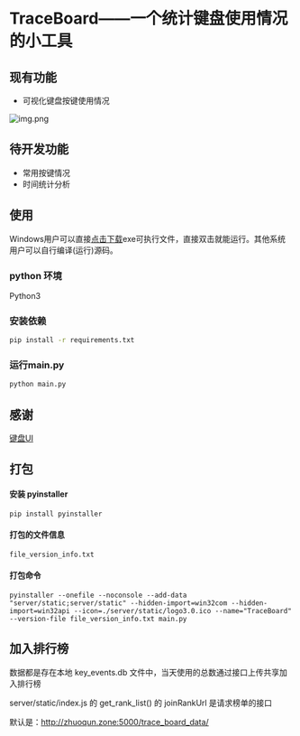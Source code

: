 # TraceBoard——一个统计键盘使用情况的小工具

## 现有功能

* 可视化键盘按键使用情况

![img.png](doc/image/tracboard_use.gif)

## 待开发功能

* 常用按键情况
* 时间统计分析

## 使用

Windows用户可以直接[点击下载](https://github.com/LC044/TraceBoard/releases)exe可执行文件，直接双击就能运行。其他系统用户可以自行编译(运行)源码。

### python 环境

Python3

### 安装依赖

```bash
pip install -r requirements.txt
```

### 运行main.py

```bash
python main.py
```

## 感谢

[键盘UI](https://yanyunfeng.com/article/41)

## 打包

#### 安装 pyinstaller

`pip install pyinstaller`

#### 打包的文件信息

`file_version_info.txt`

#### 打包命令

`pyinstaller --onefile --noconsole --add-data "server/static;server/static" --hidden-import=win32com --hidden-import=win32api --icon=./server/static/logo3.0.ico --name="TraceBoard" --version-file file_version_info.txt main.py`

## 加入排行榜
数据都是存在本地 key_events.db 文件中，当天使用的总数通过接口上传共享加入排行榜

server/static/index.js 的 get_rank_list() 的 joinRankUrl 是请求榜单的接口

默认是：http://zhuoqun.zone:5000/trace_board_data/